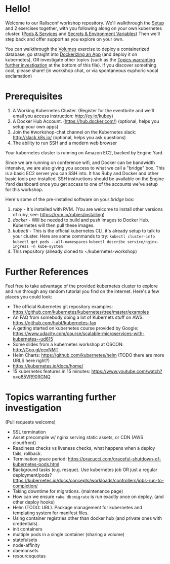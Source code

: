 # Hello!

Welcome to our Railsconf workshop repository. We'll walkthrough the [Setup](00-setup.md) and 2 exercises together, with you following along on your own kubernetes cluster. ([Pods & Services](blob/master/01-pods-deployments-services.md) and  [Secrets & Environment Variables](blob/master/02-secrets-environment-variables.md)) Then we'll step back and offer support as you explore on your own.

You can walkthrough the [Volumes](blob/master/03-volumes.md) exercise to deploy a containerized database, go straight into [Dockerizing an App](blob/master/04-dockerize-rails-for-kubernetes.md) (and deploy it on kubernetes), OR investigate other topics (such as the [Topics warranting further investigation](#topics-warranting-further-investigation) at the bottom of this file). If you discover something cool, please share! (in workshop chat, or via spontaneous euphoric vocal exclamation)

# Prerequisites

1. A Working Kubernetes Cluster. (Register for the eventbrite and we'll email you access instruction: http://ey.io/kubey)
2. A Docker Hub Account. (https://hub.docker.com/) (optional, helps you setup your own apps)
3. Join the #workshop-chat channel on the Kubernetes slack: http://slack.k8s.io/ (optional, helps you ask questions)
4. The ability to run SSH and a modern web browser

Your kubernetes cluster is running on Amazon EC2, backed by Engine Yard.

Since we are running on conference wifi, and Docker can be bandwidth intensive, we are also giving you access to what we call a "bridge" box. This is a basic EC2 server you can SSH into. It has Ruby and Docker and other basic tools pre-installed. SSH instructions should be available on the Engine Yard dashboard once you get access to one of the accounts we've setup for this workshop.

Here's some of the pre-installed software on your *bridge* box:

1. *ruby* - It's installed with RVM. (You are welcome to install other versions of ruby, see: https://rvm.io/rubies/installing)
2. *docker* - Will be needed to build and push images to Docker Hub. Kubernetes will then pull these images.
3. *kubectl* - This is the official kubernetes CLI, it's already setup to talk to your cluster. Here are some commands to try: `kubectl cluster-info` `kubectl get pods --all-namespaces` `kubectl describe service/nginx-ingress -n kube-system`
4. This repository (already cloned to ~/kubernetes-workshop)

# Further References

Feel free to take advantage of the provided kubernetes cluster to explore and run through any random tutorial you find on the internet. Here's a few places you could look:

* The official Kubernetes git repository examples: https://github.com/kubernetes/kubernetes/tree/master/examples
* An FAQ from somebody doing a lot of Kubernets stuff on AWS: https://github.com/hubt/kubernetes-faq
* A getting started on kubernetes course provided by Google: https://www.udacity.com/course/scalable-microservices-with-kubernetes--ud615
* Some slides from a kubernetes workshop at OSCON: http://Goo.gl/eexNMT
* Helm Charts: https://github.com/kubernetes/helm (TODO there are more URLS here right?)
* https://kubernetes.io/docs/home/
* 15 kubernetes features in 15 minutes: https://www.youtube.com/watch?v=o85VR90RGNQ

# Topics warranting further investigation

(Pull requests welcome)

* SSL termination
* Asset precompile w/ nginx serving static assets, or CDN (AWS cloudfront)
* Readiness checks vs liveness checks, what happens when a deploy fails, rollback.
* Termination grace period: https://pracucci.com/graceful-shutdown-of-kubernetes-pods.html
* Background tasks (e.g. resque). Use kubernetes job OR just a regular deployment/pods? https://kubernetes.io/docs/concepts/workloads/controllers/jobs-run-to-completion/
* Taking downtime for migrations. (maintenance page)
* How can we ensure `rake db:migrate` is run exactly once on deploy. (and other deploy hooks)
* Helm (TODO: URL). Package management for kubernetes and templating system for manifest files.
* Using container registries other than docker hub (and private ones with credentials).
* init containers
* multiple pods in a single container (sharing a volume)
* statefulsets
* node-affinity
* daemonsets
* resourcequotas
